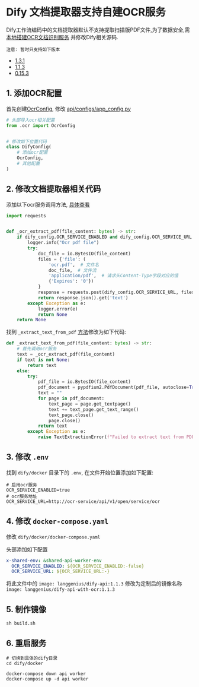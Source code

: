 # Dify 文档提取器支持自建OCR服务

Dify工作流编码中的文档提取器默认不支持提取扫描版PDF文件,为了数据安全,需[本地搭建OCR文档识别服务](https://gitee.com/kernelstudio/ocr-service)
并修改Dify相关源码.

```text
注意: 暂时只支持如下版本
```

* [1.3.1](https://gitee.com/kernelstudio/dify-api-with-ocr/tree/1.3.1/)
* [1.1.3](https://gitee.com/kernelstudio/dify-api-with-ocr/tree/1.1.3/)
* [0.15.3](https://gitee.com/kernelstudio/dify-api-with-ocr/tree/0.15.3/)

## 1. 添加OCR配置

首先创建[OcrConfig](./configs/__init__.py), 修改 [api/configs/app_config.py](./configs/app_config.py)

```python
# 头部导入ocr相关配置
from .ocr import OcrConfig


# 修改如下位置代码
class DifyConfig(
    # 添加ocr配置
    OcrConfig,
    # 其他配置
)
```

## 2. 修改文档提取器相关代码

添加以下ocr服务调用方法, [具体查看](./core/workflow/nodes/document_extractor/node.py#L196)

```python
import requests


def _ocr_extract_pdf(file_content: bytes) -> str:
    if dify_config.OCR_SERVICE_ENABLED and dify_config.OCR_SERVICE_URL:
        logger.info("Ocr pdf file")
        try:
            doc_file = io.BytesIO(file_content)
            files = {'file': (
                'ocr.pdf',  # 文件名
                doc_file,  # 文件流
                'application/pdf',  # 请求头Content-Type字段对应的值
                {'Expires': '0'})
            }
            response = requests.post(dify_config.OCR_SERVICE_URL, files=files)
            return response.json().get('text')
        except Exception as e:
            logger.error(e)
            return None
    return None
```

找到 `_extract_text_from_pdf` [方法](./core/workflow/nodes/document_extractor/node.py#L214)修改为如下代码:

```python
def _extract_text_from_pdf(file_content: bytes) -> str:
    # 首先调用ocr服务
    text = _ocr_extract_pdf(file_content)
    if text is not None:
        return text
    else:
        try:
            pdf_file = io.BytesIO(file_content)
            pdf_document = pypdfium2.PdfDocument(pdf_file, autoclose=True)
            text = ""
            for page in pdf_document:
                text_page = page.get_textpage()
                text += text_page.get_text_range()
                text_page.close()
                page.close()
            return text
        except Exception as e:
            raise TextExtractionError(f"Failed to extract text from PDF: {str(e)}") from e
```

## 3. 修改 `.env`

找到 `dify/docker` 目录下的 `.env`, 在文件开始位置添加如下配置:

```dotenv
# 启用ocr服务
OCR_SERVICE_ENABLED=true
# ocr服务地址
OCR_SERVICE_URL=http://ocr-service/api/v1/open/service/ocr
```

## 4. 修改 `docker-compose.yaml`

修改 `dify/docker/docker-compose.yaml`

头部添加如下配置

```yaml
x-shared-env: &shared-api-worker-env
  OCR_SERVICE_ENABLED: ${OCR_SERVICE_ENABLED:-false}
  OCR_SERVICE_URL: ${OCR_SERVICE_URL:-}
```

将此文件中的 `image: langgenius/dify-api:1.1.3` 修改为定制后的镜像名称 `image: langgenius/dify-api-with-ocr:1.1.3`

## 5. 制作镜像

```shell
sh build.sh
```

## 6. 重启服务

```shell
# 切换到具体的dify目录
cd dify/docker

docker-compose down api worker
docker-compose up -d api worker
```